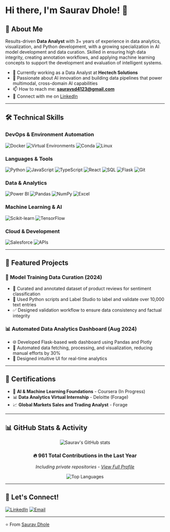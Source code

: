 # Hi there, I'm Saurav Dhole! 👋

## 🚀 About Me

Results-driven **Data Analyst** with 3+ years of experience in data analytics, visualization, and Python development, with a growing specialization in AI model development and data curation. Skilled in ensuring high data integrity, creating annotation workflows, and applying machine learning concepts to support the development and evaluation of intelligent systems.

- 🔭 Currently working as a Data Analyst at **Hectech Solutions**
- 🌱 Passionate about AI innovation and building data pipelines that power multimodal, cross-domain AI capabilities
- 📫 How to reach me: **sauravsd4123@gmail.com**
- 💼 Connect with me on [LinkedIn](https://www.linkedin.com/in/saurav-dhole-089469219/)

---

## 🛠️ Technical Skills

### DevOps & Environment Automation
![Docker](https://img.shields.io/badge/Docker-2496ED?style=for-the-badge&logo=docker&logoColor=white)
![Virtual Environments](https://img.shields.io/badge/Virtual%20Environments-4B8BBE?style=for-the-badge&logo=python&logoColor=white)
![Conda](https://img.shields.io/badge/Conda-44A833?style=for-the-badge&logo=anaconda&logoColor=white)
![Linux](https://img.shields.io/badge/Linux-FCC624?style=for-the-badge&logo=linux&logoColor=black)

### Languages & Tools
![Python](https://img.shields.io/badge/Python-3776AB?style=for-the-badge&logo=python&logoColor=white)
![JavaScript](https://img.shields.io/badge/JavaScript-F7DF1E?style=for-the-badge&logo=javascript&logoColor=black)
![TypeScript](https://img.shields.io/badge/TypeScript-007ACC?style=for-the-badge&logo=typescript&logoColor=white)
![React](https://img.shields.io/badge/React-20232A?style=for-the-badge&logo=react&logoColor=61DAFB)
![SQL](https://img.shields.io/badge/SQL-336791?style=for-the-badge&logo=postgresql&logoColor=white)
![Flask](https://img.shields.io/badge/Flask-000000?style=for-the-badge&logo=flask&logoColor=white)
![Git](https://img.shields.io/badge/Git-F05032?style=for-the-badge&logo=git&logoColor=white)

### Data & Analytics
![Power BI](https://img.shields.io/badge/Power%20BI-F2C811?style=for-the-badge&logo=powerbi&logoColor=black)
![Pandas](https://img.shields.io/badge/Pandas-150458?style=for-the-badge&logo=pandas&logoColor=white)
![NumPy](https://img.shields.io/badge/NumPy-013243?style=for-the-badge&logo=numpy&logoColor=white)
![Excel](https://img.shields.io/badge/Microsoft%20Excel-217346?style=for-the-badge&logo=microsoftexcel&logoColor=white)

### Machine Learning & AI
![Scikit-learn](https://img.shields.io/badge/Scikit--learn-F7931E?style=for-the-badge&logo=scikitlearn&logoColor=white)
![TensorFlow](https://img.shields.io/badge/TensorFlow-FF6F00?style=for-the-badge&logo=tensorflow&logoColor=white)

### Cloud & Development
![Salesforce](https://img.shields.io/badge/Salesforce-00A1E0?style=for-the-badge&logo=salesforce&logoColor=white)
![APIs](https://img.shields.io/badge/APIs-FF6C37?style=for-the-badge&logo=postman&logoColor=white)

---

## 🚀 Featured Projects

### 🤖 **Model Training Data Curation** (2024)
- 📝 Curated and annotated dataset of product reviews for sentiment classification
- 🐍 Used Python scripts and Label Studio to label and validate over 10,000 text entries
- ✅ Designed validation workflow to ensure data consistency and factual integrity

### 📊 **Automated Data Analytics Dashboard** (Aug 2024)
- 🌐 Developed Flask-based web dashboard using Pandas and Plotly
- 🤖 Automated data fetching, processing, and visualization, reducing manual efforts by 30%
- 🎨 Designed intuitive UI for real-time analytics

---

## 📜 Certifications

- 🤖 **AI & Machine Learning Foundations** - Coursera (In Progress)
- 📊 **Data Analytics Virtual Internship** - Deloitte (Forage)
- 📈 **Global Markets Sales and Trading Analyst** - Forage

---

## 📊 GitHub Stats & Activity

<div align="center">

![Saurav's GitHub stats](https://github-readme-stats.vercel.app/api?username=aiwithsaurav&show_icons=true&theme=radical&include_all_commits=true)

### 🔥 961 Total Contributions in the Last Year
*Including private repositories - [View Full Profile](https://github.com/aiwithsaurav)*

![Top Languages](https://github-readme-stats.vercel.app/api/top-langs/?username=aiwithsaurav&layout=compact&theme=radical)

</div>

---

## 🤝 Let's Connect!

[![LinkedIn](https://img.shields.io/badge/LinkedIn-0077B5?style=for-the-badge&logo=linkedin&logoColor=white)](https://www.linkedin.com/in/saurav-dhole-089469219/)
[![Email](https://img.shields.io/badge/Email-D14836?style=for-the-badge&logo=gmail&logoColor=white)](mailto:sauravsd4123@gmail.com)

---

⭐️ From [Saurav Dhole](https://github.com/aiwithsaurav)
